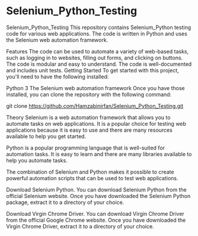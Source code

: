 # Selenium_Python_Testing

Selenium_Python_Testing
This repository contains Selenium_Python testing code for various web applications. The code is written in Python and uses the Selenium web automation framework.

Features
The code can be used to automate a variety of web-based tasks, such as logging in to websites, filling out forms, and clicking on buttons.
The code is modular and easy to understand.
The code is well-documented and includes unit tests.
Getting Started
To get started with this project, you'll need to have the following installed:

Python 3
The Selenium web automation framework
Once you have those installed, you can clone the repository with the following command:

git clone https://github.com/Hamzabinirfan/Selenium_Python_Testing.git




Theory
Selenium is a web automation framework that allows you to automate tasks on web applications. It is a popular choice for testing web applications because it is easy to use and there are many resources available to help you get started.

Python is a popular programming language that is well-suited for automation tasks. It is easy to learn and there are many libraries available to help you automate tasks.

The combination of Selenium and Python makes it possible to create powerful automation scripts that can be used to test web applications.


Download Selenium Python. You can download Selenium Python from the official Selenium website. Once you have downloaded the Selenium Python package, extract it to a directory of your choice.

Download Virgin Chrome Driver. You can download Virgin Chrome Driver from the official Google Chrome website. Once you have downloaded the Virgin Chrome Driver, extract it to a directory of your choice.